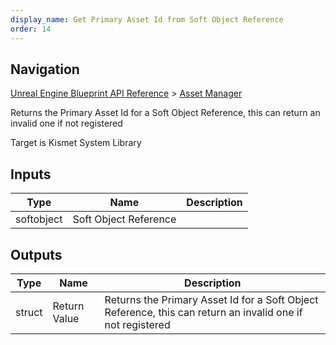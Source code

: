 ```yaml
---
display_name: Get Primary Asset Id from Soft Object Reference
order: 14
---
```

## Navigation

[Unreal Engine Blueprint API Reference](https://dev.epicgames.com/documentation/en-us/unreal-engine/BlueprintAPI) > [Asset Manager](https://dev.epicgames.com/documentation/en-us/unreal-engine/BlueprintAPI/AssetManager)

Returns the Primary Asset Id for a Soft Object Reference, this can return an invalid one if not registered

Target is Kismet System Library

## Inputs

| Type | Name | Description |
| --- | --- | --- |
| softobject | Soft Object Reference |  |

## Outputs

| Type | Name | Description |
| --- | --- | --- |
| struct | Return Value | Returns the Primary Asset Id for a Soft Object Reference, this can return an invalid one if not registered |
